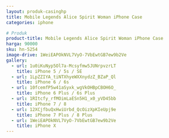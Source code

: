 ```yaml
---
layout: produk-casinghp
title: Mobile Legends Alice Spirit Woman iPhone Case
categories: iphone

# Produk
product-title: Mobile Legends Alice Spirit Woman iPhone Case
harga: 90000
sku: hn-5254
image-drive: 1WeiEAPOkNVL7VyO-7VbEwtGB7ew9b2Ve
gallery:
  - url: 1u0iKuNyp5Ol7a-Mcsyfmw5JUNrpvzrLT
    title: iPhone 5 / 5s / SE
  - url: 1LpZZIYA_tiNTXhyeWXXnydzZ_BZaP_Ql
    title: iPhone 6 / 6s
  - url: 10fcemfP5w41aSyxk_wgVkOHBpCBOH6O_
    title: iPhone 6 Plus / 6s Plus
  - url: 1RItcfy_rfMOimLaESn5H1_x0_yVD45bb
    title: iPhone 7 / 8
  - url: 12XCjfbuQxHwiUrbd_QcOizXpKIeUpj9e
    title: iPhone 7 Plus / 8 Plus
  - url: 1WeiEAPOkNVL7VyO-7VbEwtGB7ew9b2Ve
    title: iPhone X
---
```

